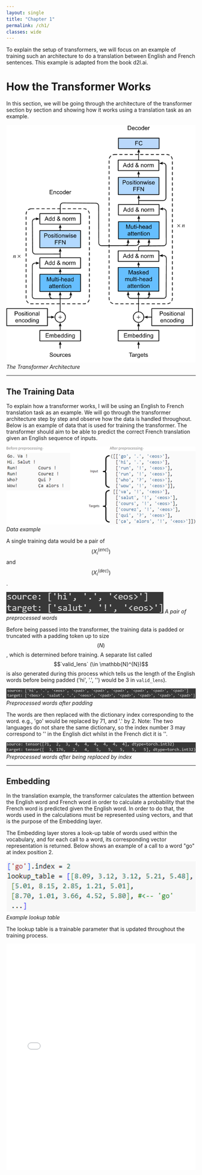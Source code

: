 ```yaml
---
layout: single
title: "Chapter 1"
permalink: /ch1/
classes: wide
---
```


To explain the setup of transformers, we will focus on an example of training such an architecture to do a translation between English and French sentences. 
This example is adapted from the book d2l.ai. 

# How the Transformer Works

In this section, we will be going through the architecture of the transformer section by section and showing how it works using a translation task as an example.

![The Transformer Architecture](/assets/images/transformer.png)
*The Transformer Architecture*

<!-- The clearpage command in LaTeX is for starting a new page. In Markdown, this concept does not directly apply, but you can visually separate sections using thematic breaks or spacing. -->

---

## The Training Data

To explain how a transformer works, I will be using an English to French translation task as an example. We will go through the transformer architecture step by step and observe how the data is handled throughout. Below is an example of data that is used for training the transformer. The transformer should aim to be able to predict the correct French translation given an English sequence of inputs.

![Data example](/assets/images/data.png)
*Data example*

A single training data would be a pair of $$(X_i^{(enc)})$$ and $$(X_i^{(dec)})$$.

![A pair of preprocessed words](/assets/images/singledata.png)
*A pair of preprocessed words*

Before being passed into the transformer, the training data is padded or truncated with a padding token up to size $$(N)$$, which is determined before training. A separate list called $$`valid_lens` (\in \mathbb{N}^{N})$$ is also generated during this process which tells us the length of the English words before being padded ('hi', '.', '<eos>') would be 3 in `valid_lens`).

![Preprocessed words after padding](/assets/images/singledatapadded.png)
*Preprocessed words after padding*

The words are then replaced with the dictionary index corresponding to the word. e.g., 'go' would be replaced by 71, and '.' by 2. Note: The two languages do not share the same dictionary, so the index number 3 may correspond to '<eos>' in the English dict whilst in the French dict it is '<bos>'.

![Preprocessed words after being replaced by index](/assets/images/singledataindex.png)
*Preprocessed words after being replaced by index*

---

## Embedding

In the translation example, the transformer calculates the attention between the English word and French word in order to calculate a probability that the French word is predicted given the English word. In order to do that, the words used in the calculations must be represented using vectors, and that is the purpose of the Embedding layer.

The Embedding layer stores a look-up table of words used within the vocabulary, and for each call to a word, its corresponding vector representation is returned. Below shows an example of a call to a word "go" at index position 2.

![Example lookup table](/assets/images/embedding.png)
*Example lookup table*

The lookup table is a trainable parameter that is updated throughout the training process.

<embed src="/assets/images/Chong.pdf" type="application/pdf" width="100%" height="600px">